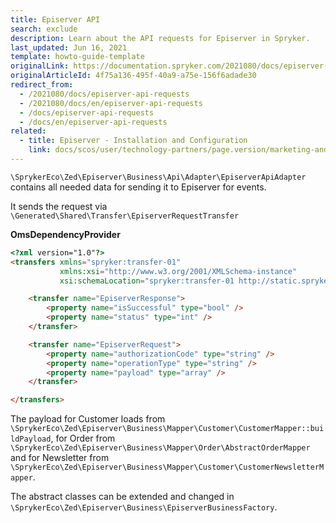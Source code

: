 ```yaml
---
title: Episerver API
search: exclude
description: Learn about the API requests for Episerver in Spryker.
last_updated: Jun 16, 2021
template: howto-guide-template
originalLink: https://documentation.spryker.com/2021080/docs/episerver-api-requests
originalArticleId: 4f75a136-495f-40a9-a75e-156f6adade30
redirect_from:
  - /2021080/docs/episerver-api-requests
  - /2021080/docs/en/episerver-api-requests
  - /docs/episerver-api-requests
  - /docs/en/episerver-api-requests
related:
  - title: Episerver - Installation and Configuration
    link: docs/scos/user/technology-partners/page.version/marketing-and-conversion/customer-communication/episerver/installing-and-configuring-episerver.html
---
```


`\SprykerEco\Zed\Episerver\Business\Api\Adapter\EpiserverApiAdapter` contains all needed data for sending it to Episerver for events.

It sends the request via `\Generated\Shared\Transfer\EpiserverRequestTransfer`

**OmsDependencyProvider**

```html
<?xml version="1.0"?>
<transfers xmlns="spryker:transfer-01"
           xmlns:xsi="http://www.w3.org/2001/XMLSchema-instance"
           xsi:schemaLocation="spryker:transfer-01 http://static.spryker.com/transfer-01.xsd" >

    <transfer name="EpiserverResponse">
        <property name="isSuccessful" type="bool" />
        <property name="status" type="int" />
    </transfer>

    <transfer name="EpiserverRequest">
        <property name="authorizationCode" type="string" />
        <property name="operationType" type="string" />
        <property name="payload" type="array" />
    </transfer>

</transfers>
```

The payload for Customer loads from `\SprykerEco\Zed\Episerver\Business\Mapper\Customer\CustomerMapper::buildPayload`, for Order from `\SprykerEco\Zed\Episerver\Business\Mapper\Order\AbstractOrderMapper` and for Newsletter from `\SprykerEco\Zed\Episerver\Business\Mapper\Customer\CustomerNewsletterMapper`.

The abstract classes can be extended and changed in `\SprykerEco\Zed\Episerver\Business\EpiserverBusinessFactory`.
